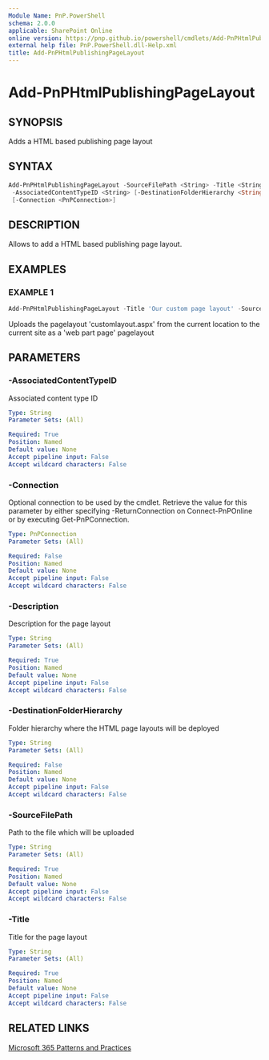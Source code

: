 ```yaml
---
Module Name: PnP.PowerShell
schema: 2.0.0
applicable: SharePoint Online
online version: https://pnp.github.io/powershell/cmdlets/Add-PnPHtmlPublishingPageLayout.html
external help file: PnP.PowerShell.dll-Help.xml
title: Add-PnPHtmlPublishingPageLayout
---
```

  
# Add-PnPHtmlPublishingPageLayout

## SYNOPSIS
Adds a HTML based publishing page layout

## SYNTAX

```powershell
Add-PnPHtmlPublishingPageLayout -SourceFilePath <String> -Title <String> -Description <String>
 -AssociatedContentTypeID <String> [-DestinationFolderHierarchy <String>] 
 [-Connection <PnPConnection>] 
```

## DESCRIPTION

Allows to add a HTML based publishing page layout.

## EXAMPLES

### EXAMPLE 1
```powershell
Add-PnPHtmlPublishingPageLayout -Title 'Our custom page layout' -SourceFilePath 'customlayout.aspx' -Description 'A custom page layout' -AssociatedContentTypeID 0x01010901
```

Uploads the pagelayout 'customlayout.aspx' from the current location to the current site as a 'web part page' pagelayout

## PARAMETERS

### -AssociatedContentTypeID
Associated content type ID

```yaml
Type: String
Parameter Sets: (All)

Required: True
Position: Named
Default value: None
Accept pipeline input: False
Accept wildcard characters: False
```

### -Connection
Optional connection to be used by the cmdlet. Retrieve the value for this parameter by either specifying -ReturnConnection on Connect-PnPOnline or by executing Get-PnPConnection.

```yaml
Type: PnPConnection
Parameter Sets: (All)

Required: False
Position: Named
Default value: None
Accept pipeline input: False
Accept wildcard characters: False
```

### -Description
Description for the page layout

```yaml
Type: String
Parameter Sets: (All)

Required: True
Position: Named
Default value: None
Accept pipeline input: False
Accept wildcard characters: False
```

### -DestinationFolderHierarchy
Folder hierarchy where the HTML page layouts will be deployed

```yaml
Type: String
Parameter Sets: (All)

Required: False
Position: Named
Default value: None
Accept pipeline input: False
Accept wildcard characters: False
```

### -SourceFilePath
Path to the file which will be uploaded

```yaml
Type: String
Parameter Sets: (All)

Required: True
Position: Named
Default value: None
Accept pipeline input: False
Accept wildcard characters: False
```

### -Title
Title for the page layout

```yaml
Type: String
Parameter Sets: (All)

Required: True
Position: Named
Default value: None
Accept pipeline input: False
Accept wildcard characters: False
```



## RELATED LINKS

[Microsoft 365 Patterns and Practices](https://aka.ms/m365pnp)


